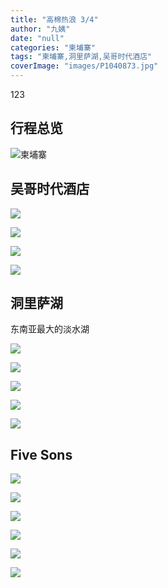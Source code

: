 ```yaml
---
title: "高棉热浪 3/4"
author: "九姨"
date: "null"
categories: "柬埔寨"
tags: "柬埔寨,洞里萨湖,吴哥时代酒店"
coverImage: "images/P1040873.jpg"
---
```


123

## 行程总览

![柬埔寨](images/cambodia.jpg)

## 吴哥时代酒店

![](images/20190506_193640.jpg)

![](images/20190507_115606.jpg)

![](images/20190507_115610.jpg)

![](images/20190507_115613.jpg)

## 洞里萨湖

东南亚最大的淡水湖

![](images/20190506_174726.jpg) 

![](images/20190506_172725.jpg)

![](images/20190506_171312.jpg) 

![](images/P1040873.jpg)

![](images/P1050035_meitu_1.jpg)

## Five Sons

![](images/20190507_183949.jpg)

![](images/20190507_184125.jpg)

![](images/20190507_184134.jpg)

![](images/20190506_202953.jpg)

![](images/20190507_210351.jpg)

![](images/20190507_200158.png)